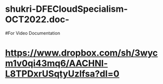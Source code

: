 # shukri-DFECloudSpecialism-OCT2022.doc-

#For Video Documentation
#   https://www.dropbox.com/sh/3wycm1v0qi43mq6/AACHNl-L8TPDxrUSqtyUzlfsa?dl=0
